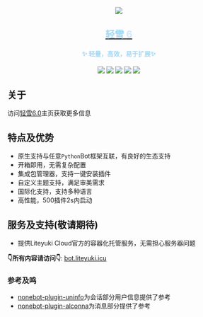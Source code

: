 <div align="center">

[//]: # (<img  src="https://cdn.liteyuki.icu/static/svg/lylogo-full.svg" style="align-content: center; width: 50%; margin-top:10%;" alt="a">)
[![][banner]][liteyuki-link]
<h2><a href="https://bot.liteyuki.icu"> <span style="color: #a2d8f4">轻雪</span> <span style="color: #d0e9ff">6</span></a></h2>
<h4> <span style="color: #a2d8f4">✨ 轻量，高效，易于扩展✨</span></h4>

[![][Liteyuki6.0]][liteyuki-link]
[![][Python3.10+]][python-link]
[![][Usage]][usage-link]
[![][Repo]][repo-link]
[![][Github]][github-link]

</div>

## 关于

访问[轻雪6.0](https://bot.liteyuki.icu)主页获取更多信息

## 特点及优势

- 原生支持与任意`Python`Bot框架互联，有良好的生态支持
- 开箱即用，无需复杂配置
- 集成包管理器，支持一键安装插件
- 自定义主题支持，满足审美需求
- 国际化支持，支持多种语言
- 高性能，500插件2s内启动

## 服务及支持(敬请期待)
- 提供Liteyuki Cloud官方的容器化托管服务，无需担心服务器问题

**👇所有内容请访问👇**: [bot.liteyuki.icu](https://bot.liteyuki.icu)

### 参考及鸣
- [nonebot-plugin-uninfo](https://github.com/RF-Tar-Railt/nonebot-plugin-uninfo)为会话部分用户信息提供了参考
- [nonebot-plugin-alconna](https://github.com/nonebot/plugin-alconna/)为消息部分提供了参考


[Liteyuki6.0]: https://img.shields.io/badge/Liteyuki-6.0-blue?style=for-the-badge

[Python3.10+]: https://img.shields.io/badge/Python-3.10+-blue?style=for-the-badge

[Usage]: https://img.shields.io/badge/主页-文档-blue?style=for-the-badge

[Repo]: https://img.shields.io/badge/官方托管-仓库-blue?style=for-the-badge

[Github]: https://img.shields.io/badge/Github-仓库-blue?style=for-the-badge



[python-link]:https://www.python.org/

[usage-link]:https://bot.liteyuki.icu/

[liteyuki-link]:https://bot.liteyuki.icu/

[repo-link]:https://git.liteyuki.icu/bot/app

[github-link]:https://github.com/LiteyukiStudio/LiteyukiBot

[banner]: https://socialify.git.ci/LiteyukiStudio/LiteyukiBot/image?description=1&forks=1&issues=1&Plus&pulls=1&stargazers=1&theme=Auto&logo=https%3a%2f%2fcdn.liteyuki.icu%2fstatic%2fsvg%2flylogo-full.svg
